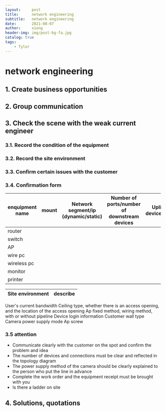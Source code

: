 ```yaml
---
layout:     post
title:      network engineering
subtitle:   network engineering
date:       2021-08-07
author:     xiong
header-img: img/post-bg-fa.jpg
catalog: true
tags:
    - Tylor
---
```



# network engineering
## 1. Create business opportunities

## 2. Group communication

## 3. Check the scene with the weak current engineer

### 3.1. Record the condition of the equipment

### 3.2. Record the site environment

### 3.3. Confirm certain issues with the customer

### 3.4. Confirmation form

enquipment name|mount|Network segment/ip (dynamic/static)|Number of ports/number of downstream devices|Uplink device/port|Whether poe|100M/Gigabit|model
----------------------------------------|-----------------------------|---|-------------------------|-----------------------|-------------------------|---------|--------------|
|router||||||||
|switch||||||||
|AP|||||||||
|wire pc|||||||||
|wireless pc|||||||||
|monitor|||||||||
|printer|||||||||

Site environment|describe
---|---|
User's current bandwidth
Ceiling type, whether there is an access opening, and the location of the access opening
Ap fixed method, wiring method, with or without pipeline
Device login information
Customer wall type
Camera power supply mode
Ap screw

### 3.5 attention 
+ Communicate clearly with the customer on the spot and confirm the problem and idea
+ The number of devices and connections must be clear and reflected in the topology diagram
+ The power supply method of the camera should be clearly explained to the person who put the line in advance
+ Complete the work order and the equipment receipt must be brought with you
+ Is there a ladder on site

## 4. Solutions, quotations

 
